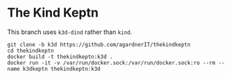 # The Kind Keptn

This branch uses `k3d-dind` rather than `kind`.

```
git clone -b k3d https://github.com/agardnerIT/thekindkeptn
cd thekindkeptn
docker build -t thekindkeptn:k3d .
docker run -it -v /var/run/docker.sock:/var/run/docker.sock:ro --rm --name k3dkeptn thekindkeptn:k3d
```
